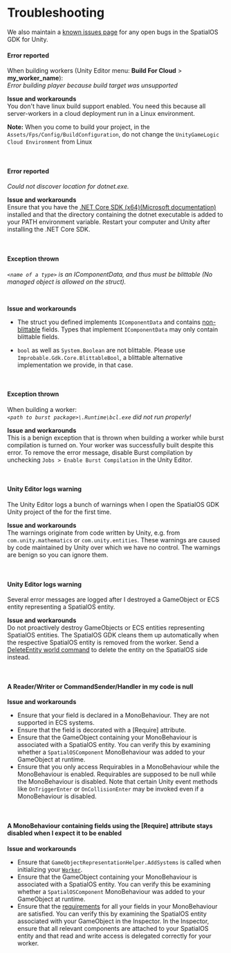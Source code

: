[//]: # (Doc of docs reference 23)
[//]: # (TODO - tech writer pass)

# Troubleshooting

We also maintain a [known issues page]({{urlRoot}}/known-issues) for any open bugs in the SpatialOS GDK for Unity.


#### Error reported
When building workers (Unity Editor menu: **Build For Cloud** > **my_worker_name**):<br/>
 _Error building player because build target was unsupported_

**Issue and workarounds**<br/>
 You don't have linux build support enabled. You need this because all server-workers in a cloud deployment run in a Linux environment. 
 
 **Note:** When you come to build your project, in the `Assets/Fps/Config/BuildConfiguration`, do not change the `UnityGameLogic Cloud Environment` from Linux

<br/>

#### Error reported 

_Could not discover location for dotnet.exe._

**Issue and workarounds**<br/>
Ensure that you have the [.NET Core SDK (x64)(Microsoft documentation)](https://www.microsoft.com/net/download/dotnet-core/2.1) installed and that the directory containing
the dotnet executable is added to your PATH environment variable. Restart your computer
and Unity after installing the .NET Core SDK.

<br/>

#### Exception thrown
_`<name of a type>` is an IComponentData, and thus must be blittable
(No managed object is allowed on the struct)._

<br/>

**Issue and workarounds**<br/>

* The struct you defined implements `IComponentData` and contains [non-blittable](https://docs.microsoft.com/en-us/dotnet/framework/interop/blittable-and-non-blittable-types) fields. Types that implement
`IComponentData` may only contain blittable fields.

* `bool` as well as `System.Boolean` are not blittable. Please use `Improbable.Gdk.Core.BlittableBool`, a blittable alternative
implementation we provide, in that case.

<br/>

#### Exception thrown 
When building a worker:<br/> 
_`<path to burst package>\.Runtime\bcl.exe` did not run properly!_

**Issue and workarounds**<br/>
This is a benign exception that is thrown when building a worker while burst compilation is turned on. Your worker was successfully built despite this error. To remove the error message, disable Burst compilation by unchecking `Jobs > Enable Burst Compilation`
in the Unity Editor.

<br/>

#### Unity Editor logs warning

The Unity Editor logs a bunch of warnings when I open the SpatialOS GDK Unity project of the  for the first time. 

**Issue and workarounds**<br/>
The warnings originate from code written by Unity, e.g. from `com.unity.mathematics` or `com.unity.entities`.
These warnings are caused by code maintained by Unity over which we have no control. The warnings are benign so you can ignore them.

<br/>

#### Unity Editor logs warning
Several error messages are logged after I destroyed a GameObject or ECS entity representing a SpatialOS entity.

**Issue and workarounds**<br/>
Do not proactively destroy GameObjects or ECS entities representing SpatialOS entities. The SpatialOS GDK cleans them up automatically when the respective SpatialOS entity is removed from the worker. Send a [DeleteEntity world command]({{urlRoot}}/content/gameobject/world-commands.md) to delete the entity on the SpatialOS side instead.

<br/>

#### A Reader/Writer or CommandSender/Handler in my code is null

**Issue and workarounds**<br/>

  * Ensure that your field is declared in a MonoBehaviour. They are not supported in ECS systems.
  * Ensure that the field is decorated with a [Require] attribute.
  * Ensure that the GameObject containing your MonoBehaviour is associated with a SpatialOS entity. You can verify this by examining whether a `SpatialOSComponent` MonoBehaviour was added to your GameObject at runtime.
  * Ensure that you only access Requirables in a MonoBehaviour while the MonoBehaviour is enabled. Requirables are supposed to be null while the MonoBehaviour is disabled. Note that certain Unity event methods like `OnTriggerEnter` or `OnCollisionEnter` may be invoked even if a MonoBehaviour is disabled.

<br/>

#### A MonoBehaviour containing fields using the [Require] attribute stays disabled when I expect it to be enabled

**Issue and workarounds**<br/>


  * Ensure that `GameObjectRepresentationHelper.AddSystems` is called when initializing your [`Worker`]({{urlRoot}}/content/glossary#worker).
  * Ensure that the GameObject containing your MonoBehaviour is associated with a SpatialOS entity. You can verify this be examining whether a `SpatialOSComponent` MonoBehaviour was added to your GameObject at runtime.
  * Ensure that the [requirements]({{urlRoot}}/content/gameobject/interact-spatialos-monobehaviours) for all your fields in your MonoBehaviour are satisfied. You can verify this by examining the SpatialOS entity associated with your GameObject in the Inspector. In the Inspector, ensure that all relevant components are attached to your SpatialOS entity and that read and write access is delegated correctly for your worker.


